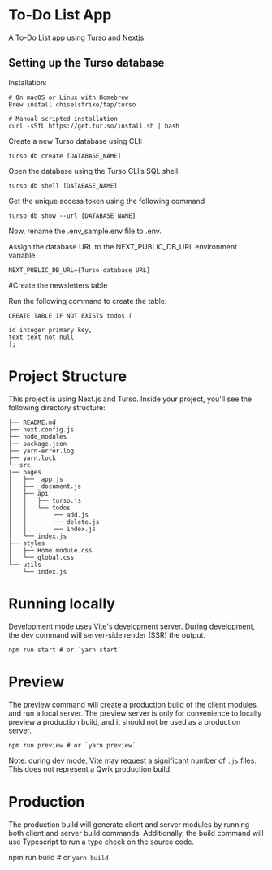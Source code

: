 # To-Do List App
A To-Do List app using [Turso](https://chiselstrike.com/) and [Nextjs](https://nextjs.org/)

## Setting up the Turso database
Installation:
```
# On macOS or Linux with Homebrew
Brew install chiselstrike/tap/turso

# Manual scripted installation
curl -sSfL https://get.tur.so/install.sh | bash
```

Create a new Turso database using CLI:

```
turso db create [DATABASE_NAME]
```

Open the database using the Turso CLI’s SQL shell:
```
turso db shell [DATABASE_NAME]
```

Get the unique access token using the following command
```
turso db show --url [DATABASE_NAME]
```

Now, rename the .env_sample.env file to .env.

Assign the database URL to the NEXT_PUBLIC_DB_URL environment variable

```
NEXT_PUBLIC_DB_URL={Turso database URL} 
```

#Create the newsletters table

Run the following command to create the table:
```
CREATE TABLE IF NOT EXISTS todos (

id integer primary key,
text text not null
);
```

# Project Structure

This project is using Next.js and Turso.
Inside your project, you'll see the following directory structure:

```
├── README.md
├── next.config.js
├── node_modules
├── package.json
├── yarn-error.log
├── yarn.lock
└──src 
|── pages
│   ├── _app.js
│   ├── _document.js
│   ├── api
│   │   ├── turso.js
│   │   └── todos
│   │       ├── add.js
│   │       ├── delete.js
│   │       └── index.js
│   └── index.js
├── styles
│   ├── Home.module.css
│   └── global.css
└── utils
    └── index.js
```


# Running locally
Development mode uses Vite's development server. During development, the dev command will server-side render (SSR) the output.

```
npm run start # or `yarn start`
```

# Preview

The preview command will create a production build of the client modules, and run a local server. The preview server is only for convenience to locally preview a production build, and it should not be used as a production server.
```
npm run preview # or `yarn preview`
```
Note: during dev mode, Vite may request a significant number of `.js` files. This does not represent a Qwik production build.

# Production

The production build will generate client and server modules by running both client and server build commands. Additionally, the build command will use Typescript to run a type check on the source code.

npm run build # or `yarn build`
